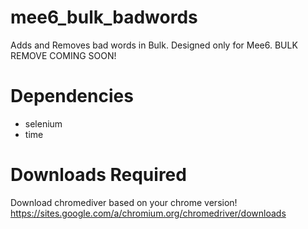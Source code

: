 # mee6_bulk_badwords
Adds and Removes bad words in Bulk. Designed only for Mee6.
BULK REMOVE COMING SOON!

# Dependencies
- selenium
- time

# Downloads Required
Download chromediver based on your chrome version!
https://sites.google.com/a/chromium.org/chromedriver/downloads
